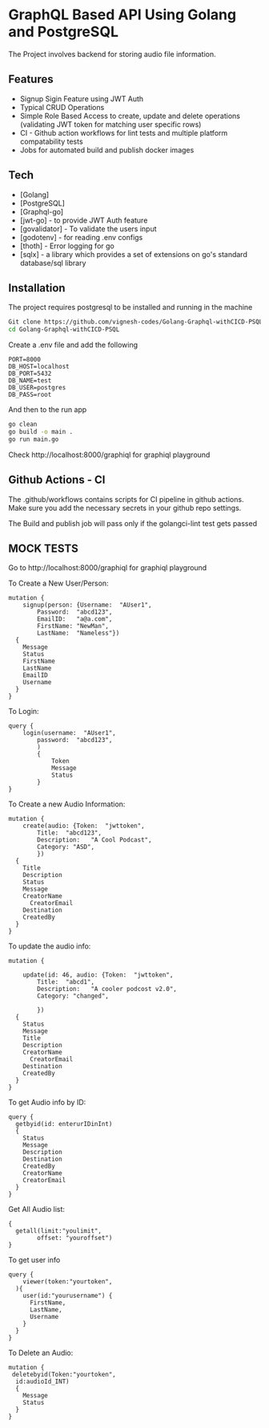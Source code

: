 # GraphQL Based API Using Golang and PostgreSQL
 The Project involves backend for storing audio file information.

## Features
- Signup Sigin Feature using JWT Auth
- Typical CRUD Operations
- Simple Role Based Access to create, update and delete operations (validating JWT token for matching user specific rows)
- CI - Github action workflows for lint tests and multiple platform compatability tests
- Jobs for automated build and publish docker images

## Tech
- [Golang] 
- [PostgreSQL]
- [Graphql-go] 
- [jwt-go] - to provide JWT Auth feature
- [govalidator] - To validate the users input
- [godotenv] - for reading .env configs
- [thoth] - Error logging for go
- [sqlx] - a library which provides a set of extensions on go's standard database/sql library


## Installation
The project requires postgresql to be installed and running in the machine
```sh
Git clone https://github.com/vignesh-codes/Golang-Graphql-withCICD-PSQL
cd Golang-Graphql-withCICD-PSQL
```

Create a .env file and add the following
```
PORT=8000
DB_HOST=localhost
DB_PORT=5432
DB_NAME=test
DB_USER=postgres
DB_PASS=root
```
And then to the run app
```sh
go clean
go build -o main .
go run main.go
```
Check http://localhost:8000/graphiql for graphiql playground

## Github Actions - CI
The .github/workflows contains scripts for CI pipeline in github actions. Make sure you add the necessary secrets in your github repo settings.

The Build and publish job will pass only if the golangci-lint test gets passed

## MOCK TESTS
Go to  http://localhost:8000/graphiql for graphiql playground

To Create a New User/Person: 
```
mutation {
	signup(person: {Username:  "AUser1",
		Password:  "abcd123",
		EmailID:   "a@a.com",
		FirstName: "NewMan",
		LastName:  "Nameless"})
  {
    Message
    Status
    FirstName
    LastName
    EmailID
    Username
  }
}
```
To Login:
```
query {
	login(username:  "AUser1",
		password:  "abcd123",
		)
		{
		    Token
		    Message
		    Status
		}
}
```
To Create a new Audio Information:
```
mutation {
	create(audio: {Token:  "jwttoken",
		Title:  "abcd123",
		Description:   "A Cool Podcast",
		Category: "ASD",
		})
  {
    Title
    Description
    Status
    Message
    CreatorName
	  CreatorEmail
    Destination
    CreatedBy
  }
}
```
To update the audio info:
```
mutation {
  
	update(id: 46, audio: {Token:  "jwttoken",
		Title:  "abcd1",
		Description:   "A cooler podcost v2.0",
		Category: "changed",
    
		})
  {
    Status
    Message
    Title
    Description
    CreatorName
	  CreatorEmail
    Destination
    CreatedBy
  }
}
```
To get Audio info by ID:

```
query {
  getbyid(id: enterurIDinInt)
  {
    Status
    Message
    Description
    Destination
    CreatedBy
    CreatorName
    CreatorEmail
  }
}
```
Get All Audio list:
```
{
  getall(limit:"youlimit",
		offset: "youroffset")
}
```
To get user info
```
query {
	viewer(token:"yourtoken",		
  ){
    user(id:"yourusername") {
      FirstName,
      LastName,
      Username
    }
  }
}
```
To Delete an Audio:
```
mutation {
 deletebyid(Token:"yourtoken",
  id:audioId_INT)
  {
    Message
    Status
  }
}
```

